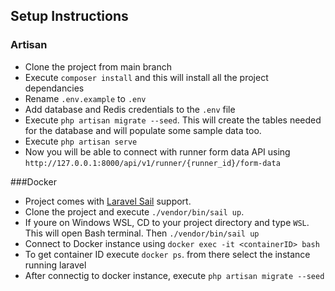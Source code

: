 
## Setup Instructions 
### Artisan

- Clone the project from main branch
- Execute `composer install` and this will install all the project dependancies
- Rename `.env.example` to `.env`
- Add database and Redis credentials to the `.env` file
- Execute `php artisan migrate --seed`. This will create the tables needed for the 
database and will populate some sample data too.
- Execute `php artisan serve`
- Now you will be able to connect with runner form data API using `http://127.0.0.1:8000/api/v1/runner/{runner_id}/form-data`

###Docker
- Project comes with [Laravel Sail](https://laravel.com/docs/8.x/sail) support.
- Clone the project and execute `./vendor/bin/sail up`.
- If youre on Windows WSL,
CD to your project directory and type `WSL`. This will open Bash terminal. Then `./vendor/bin/sail up`
- Connect to Docker instance using `docker exec -it <containerID> bash`
- To get container ID execute `docker ps`. from there select the instance running laravel
- After connectig to docker instance, execute `php artisan migrate --seed`